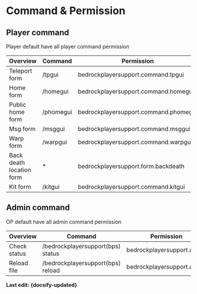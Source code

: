 # Command & Permission

## Player command
Player default have all player command permission

| Overview                 | Command   | Permission                            | Picture                                                   |
| ------------------------ | --------- | ------------------------------------- | --------------------------------------------------------- |
| Teleport form            | /tpgui    | bedrockplayersupport.command.tpgui    | https://img.fastmirror.net/s/2024/06/11/6668173a6185b.png |
| Home form                | /homegui  | bedrockplayersupport.command.homegui  | https://img.fastmirror.net/s/2024/06/11/6668011935ed8.png |
| Public home form         | /phomegui | bedrockplayersupport.command.phomegui |
| Msg form                 | /msggui   | bedrockplayersupport.command.msggui   | https://img.fastmirror.net/s/2024/06/11/6668173b46e99.png |
| Warp form                | /warpgui  | bedrockplayersupport.command.warpgui  | https://img.fastmirror.net/s/2024/07/30/66a8c986bf98f.png |
| Back death location form | *         | bedrockplayersupport.form.backdeath   | https://img.fastmirror.net/s/2024/06/11/6668173a0ef47.png |
| Kit form                 | /kitgui   | bedrockplayersupport.command.kitgui   |


## Admin command
OP default have all admin command permission

| Overview     | Command                           | Permission                 |
| ------------ | --------------------------------- | -------------------------- |
| Check status | /bedrockplayersupport(bps) status | bedrockplayersupport.admin |
| Reload file  | /bedrockplayersupport(bps) reload | bedrockplayersupport.admin |

**Last edit: {docsify-updated}**